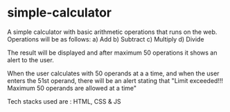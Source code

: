 # simple-calculator


A simple calculator with basic arithmetic operations that runs on the web. Operations will be as follows: a) Add b) Subtract c) Multiply d) Divide

The result will be displayed and after maximum 50 operations it shows an alert to the user.

When the user calculates with 50 operands at a a time, and when the user enters the 51st operand, there will be an alert stating that "Limit exceeded!!! Maximum 50 operands are allowed at a time"

Tech stacks used are : HTML, CSS & JS
